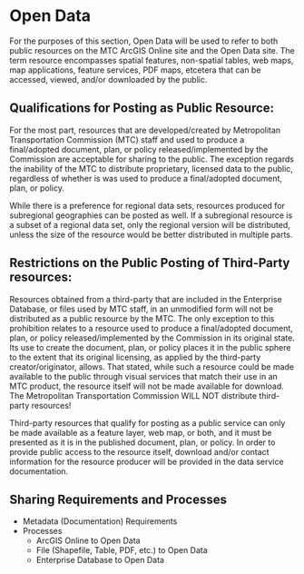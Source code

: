 # Open Data
For the purposes of this section, Open Data will be used to refer to both public resources on the MTC ArcGIS Online site and the Open Data site. The term resource encompasses spatial features, non-spatial tables, web maps, map applications, feature services, PDF maps, etcetera that can be accessed, viewed, and/or downloaded by the public.

## Qualifications for Posting as Public Resource:
For the most part, resources that are developed/created by Metropolitan Transportation Commission (MTC) staff and used to produce a final/adopted document, plan, or policy released/implemented by the Commission are acceptable for sharing to the public. The exception regards the inability of the MTC to distribute proprietary, licensed data to the public, regardless of whether is was used to produce a final/adopted document, plan, or policy.

While there is a preference for regional data sets, resources produced for subregional geographies can be posted as well. If a subregional resource is a subset of a regional data set, only the regional version will be distributed, unless the size of the resource would be better distributed in multiple parts.

## Restrictions on the Public Posting of Third-Party resources:
Resources obtained from a third-party that are included in the Enterprise Database, or files used by MTC staff, in an unmodified form will not be distributed as a public resource by the MTC. The only exception to this prohibition relates to a resource used to produce a final/adopted document, plan, or policy released/implemented by the Commission in its original state. Its use to create the document, plan, or policy places it in the public sphere to the extent that its original licensing, as applied by the third-party creator/originator, allows. That stated, while such a resource could be made available to the public through visual services that match their use in an MTC product, the resource itself will not be made available for download. The Metropolitan Transportation Commission WILL NOT distribute third-party resources!

Third-party resources that qualify for posting as a public service can only be made available as a feature layer, web map, or both, and it must be presented as it is in the published document, plan, or policy. In order to provide public access to the resource itself, download and/or contact information for the resource producer will be provided in the data service documentation.

## Sharing Requirements and Processes
- Metadata (Documentation) Requirements
- Processes
  - ArcGIS Online to Open Data
  - File (Shapefile, Table, PDF, etc.) to Open Data
  - Enterprise Database to Open Data
